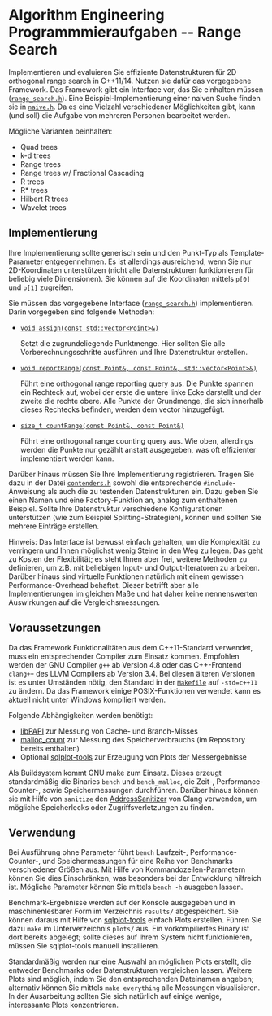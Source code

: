 # Algorithm Engineering Programmmieraufgaben -- Range Search

Implementieren und evaluieren Sie effiziente Datenstrukturen für 2D orthogonal range search in C++11/14.
Nutzen sie dafür das vorgegebene Framework.
Das Framework gibt ein Interface vor, das Sie einhalten müssen ([`range_search.h`](range_search.h)).
Eine Beispiel-Implementierung einer naiven Suche finden sie in [`naive.h`](naive.h).
Da es eine Vielzahl verschiedener Möglichkeiten gibt, kann (und soll) die Aufgabe von mehreren Personen bearbeitet werden.

Mögliche Varianten beinhalten:
- Quad trees
- k-d trees
- Range trees
- Range trees w/ Fractional Cascading
- R trees
- R\* trees
- Hilbert R trees
- Wavelet trees

## Implementierung

Ihre Implementierung sollte generisch sein und den Punkt-Typ als Template-Parameter entgegennehmen.
Es ist allerdings ausreichend, wenn Sie nur 2D-Koordinaten unterstützen (nicht alle Datenstrukturen funktionieren für beliebig viele Dimensionen).
Sie können auf die Koordinaten mittels `p[0]` und `p[1]` zugreifen.

Sie müssen das vorgegebene Interface ([`range_search.h`](range_search.h)) implementieren.
Darin vorgegeben sind folgende Methoden:
- [`void assign(const std::vector<Point>&)`](range_search.h#L21)

   Setzt die zugrundeliegende Punktmenge.
   Hier sollten Sie alle Vorberechnungsschritte ausführen und Ihre Datenstruktur erstellen.

- [`void reportRange(const Point&, const Point&, std::vector<Point>&)`](range_search.h#L24)

   Führt eine orthogonal range reporting query aus.
   Die Punkte spannen ein Rechteck auf, wobei der erste die untere linke Ecke darstellt und der zweite die rechte obere.
   Alle Punkte der Grundmenge, die sich innerhalb dieses Rechtecks befinden, werden dem vector hinzugefügt.

- [`size_t countRange(const Point&, const Point&)`](range_search.h#L27)

   Führt eine orthogonal range counting query aus.
   Wie oben, allerdings werden die Punkte nur gezählt anstatt ausgegeben, was oft effizienter implementiert werden kann.

Darüber hinaus müssen Sie Ihre Implementierung registrieren.
Tragen Sie dazu in der Datei [`contenders.h`](contenders.h) sowohl die entsprechende `#include`-Anweisung als auch die zu testenden Datenstrukturen ein.
Dazu geben Sie einen Namen und eine Factory-Funktion an, analog zum enthaltenen Beispiel.
Sollte Ihre Datenstruktur verschiedene Konfigurationen unterstützen (wie zum Beispiel Splitting-Strategien), können und sollten Sie mehrere Einträge erstellen.

Hinweis: Das Interface ist bewusst einfach gehalten, um die Komplexität zu verringern und Ihnen möglichst wenig Steine in den Weg zu legen.
Das geht zu Kosten der Flexibilität; es steht Ihnen aber frei, weitere Methoden zu definieren, um z.B. mit beliebigen Input- und Output-Iteratoren zu arbeiten.
Darüber hinaus sind virtuelle Funktionen natürlich mit einem gewissen Performance-Overhead behaftet.
Dieser betrifft aber alle Implementierungen im gleichen Maße und hat daher keine nennenswerten Auswirkungen auf die Vergleichsmessungen.

## Voraussetzungen

Da das Framework Funktionalitäten aus dem C++11-Standard verwendet, muss ein entsprechender Compiler zum Einsatz kommen.
Empfohlen werden der GNU Compiler `g++` ab Version 4.8 oder das C++-Frontend `clang++` des LLVM Compilers ab Version 3.4.
Bei diesen älteren Versionen ist es unter Umständen nötig, den Standard in der [`Makefile`](Makefile) auf `-std=c++11` zu ändern.
Da das Framework einige POSIX-Funktionen verwendet kann es aktuell nicht unter Windows kompiliert werden.

Folgende Abhängigkeiten werden benötigt:
- [libPAPI](http://icl.cs.utk.edu/papi/) zur Messung von Cache- und Branch-Misses
- [malloc\_count](https://github.com/bingmann/malloc_count) zur Messung des Speicherverbrauchs (im Repository bereits enthalten)
- Optional [sqlplot-tools](https://github.com/bingmann/sqlplot-tools) zur Erzeugung von Plots der Messergebnisse

Als Buildsystem kommt GNU make zum Einsatz.
Dieses erzeugt standardmäßig die Binaries `bench` und `bench_malloc`, die Zeit-, Performance-Counter-, sowie Speichermessungen durchführen.
Darüber hinaus können sie mit Hilfe von `sanitize` den [AddressSanitizer](http://clang.llvm.org/docs/AddressSanitizer.html) von Clang verwenden, um mögliche Speicherlecks oder Zugriffsverletzungen zu finden.

## Verwendung

Bei Ausführung ohne Parameter führt `bench` Laufzeit-, Performance-Counter-, und Speichermessungen für eine Reihe von Benchmarks verschiedener Größen aus.
Mit Hilfe von Kommandozeilen-Parametern können Sie dies Einschränken, was besonders bei der Entwicklung hilfreich ist.
Mögliche Parameter können Sie mittels `bench -h` ausgeben lassen.

Benchmark-Ergebnisse werden auf der Konsole ausgegeben und in maschinenlesbarer Form im Verzeichnis `results/` abgespeichert.
Sie können daraus mit Hilfe von [sqlplot-tools](https://github.com/bingmann/sqlplot-tools) einfach Plots erstellen.
Führen Sie dazu `make` im Unterverzeichnis `plots/` aus.
Ein vorkompiliertes Binary ist dort bereits abgelegt; sollte dieses auf Ihrem System nicht funktionieren, müssen Sie sqlplot-tools manuell installieren.

Standardmäßig werden nur eine Auswahl an möglichen Plots erstellt, die entweder Benchmarks oder Datenstrukturen vergleichen lassen.
Weitere Plots sind möglich, indem Sie den entsprechenden Dateinamen angeben; alternativ können Sie mittels `make everything` alle Messungen visualisieren.
In der Ausarbeitung sollten Sie sich natürlich auf einige wenige, interessante Plots konzentrieren.


